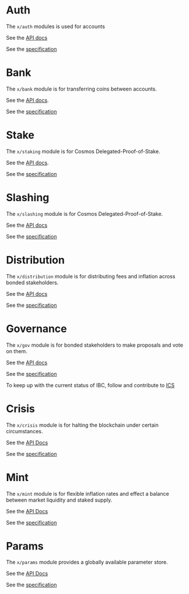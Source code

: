 # Auth 

The `x/auth` modules is used for accounts

See the [API docs](https://godoc.org/github.com/tuckermint/cosmos-sdk/x/auth)

See the [specification](https://github.com/tuckermint/cosmos-sdk/tree/master/docs/spec/auth)

# Bank

The `x/bank` module is for transferring coins between accounts.

See the [API docs](https://godoc.org/github.com/tuckermint/cosmos-sdk/x/bank).

See the [specification](https://github.com/tuckermint/cosmos-sdk/tree/master/docs/spec/bank)

# Stake

The `x/staking` module is for Cosmos Delegated-Proof-of-Stake.

See the [API docs](https://godoc.org/github.com/tuckermint/cosmos-sdk/x/staking).

See the
[specification](https://github.com/tuckermint/cosmos-sdk/tree/master/docs/spec/staking)

# Slashing

The `x/slashing` module is for Cosmos Delegated-Proof-of-Stake.

See the [API docs](https://godoc.org/github.com/tuckermint/cosmos-sdk/x/slashing)

See the
[specification](https://github.com/tuckermint/cosmos-sdk/tree/master/docs/spec/slashing)

# Distribution

The `x/distribution` module is for distributing fees and inflation across bonded
stakeholders.

See the [API docs](https://godoc.org/github.com/tuckermint/cosmos-sdk/x/distribution)

See the
[specification](https://github.com/tuckermint/cosmos-sdk/tree/master/docs/spec/distribution)

# Governance

The `x/gov` module is for bonded stakeholders to make proposals and vote on them.

See the [API docs](https://godoc.org/github.com/tuckermint/cosmos-sdk/x/gov)

See the
[specification](https://github.com/tuckermint/cosmos-sdk/tree/master/docs/spec/governance)

To keep up with the current status of IBC, follow and contribute to [ICS](https://github.com/tuckermint/ics)

# Crisis

The `x/crisis` module is for halting the blockchain under certain circumstances.

See the [API Docs](https://godoc.org/github.com/tuckermint/cosmos-sdk/x/crisis)

See the [specification](https://github.com/tuckermint/cosmos-sdk/blob/master/docs/spec/crisis)

# Mint

The `x/mint` module is for flexible inflation rates and effect a balance between market liquidity and staked supply.

See the [API Docs](https://godoc.org/github.com/tuckermint/cosmos-sdk/x/mint)

See the [specification](https://github.com/tuckermint/cosmos-sdk/blob/master/docs/spec/mint)

# Params

The `x/params` module provides a globally available parameter store.

See the [API Docs](https://godoc.org/github.com/tuckermint/cosmos-sdk/x/params)

See the [specification](https://github.com/tuckermint/cosmos-sdk/blob/master/docs/spec/params)
